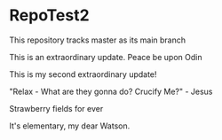 # RepoTest2

This repository tracks master as its main branch

This is an extraordinary update. Peace be upon Odin

This is my second extraordinary update!  

"Relax - What are they gonna do? Crucify Me?" - Jesus

Strawberry fields for ever

It's elementary, my dear Watson.
